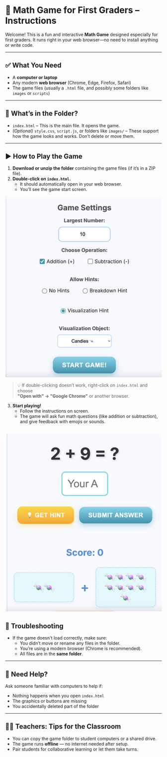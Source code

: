 # 📘 Math Game for First Graders – Instructions

Welcome! This is a fun and interactive **Math Game** designed especially for first graders. It runs right in your web browser—no need to install anything or write code.

---

## ✅ What You Need

- A **computer or laptop**
- Any modern **web browser** (Chrome, Edge, Firefox, Safari)
- The game files (usually a `.html` file, and possibly some folders like `images` or `scripts`)

---

## 📂 What’s in the Folder?

- `index.html` – This is the main file. It opens the game.
- *(Optional)* `style.css`, `script.js`, or folders like `images/` – These support how the game looks and works. Don’t delete or move them.

---

## ▶️ How to Play the Game

1. **Download or unzip the folder** containing the game files (if it’s in a ZIP file).
2. **Double-click on `index.html`.**
   - It should automatically open in your web browser.
   - You’ll see the game start screen.
  
![Start Screen](Home.png)

> 💡 If double-clicking doesn’t work, right-click on `index.html` and choose  
> **"Open with" → "Google Chrome"** or another browser.

3. **Start playing!**
   - Follow the instructions on screen.
   - The game will ask fun math questions (like addition or subtraction), and give feedback with emojis or sounds.

![Question Screen](in-game.png)
---

## 🔄 Troubleshooting

- If the game doesn't load correctly, make sure:
  - You didn’t move or rename any files in the folder.
  - You’re using a modern browser (Chrome is recommended).
  - All files are in the **same folder**.

---

## 🙋 Need Help?

Ask someone familiar with computers to help if:
- Nothing happens when you open `index.html`
- The graphics or buttons are missing
- You accidentally deleted part of the folder

---

## 👩‍🏫 Teachers: Tips for the Classroom

- You can copy the game folder to student computers or a shared drive.
- The game runs **offline** — no internet needed after setup.
- Pair students for collaborative learning or let them take turns.
